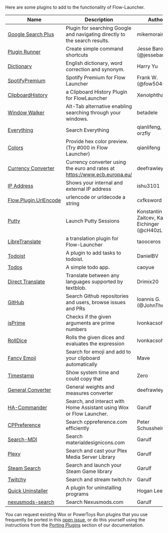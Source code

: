 Here are some plugins to add to the functionality of Flow-Launcher.

<!--START_SECTION:plugin-->
|                                           Name                                            |                               Description                                |                    Author                    |Version|
|-------------------------------------------------------------------------------------------|--------------------------------------------------------------------------|----------------------------------------------|-------|
|[Google Search Plus](https://github.com/jjw24/Wox.Plugin.GoogleSearch)                     |Plugin for searching Google and navigating directly to the search results.|mikemorain                                    |1.0.3  |
|[Plugin Runner](http://www.barocio.net)                                                    |Create simple command shortcuts                                           |Jesse Barocio (@jessebarocio)                 |2.2.3  |
|[Dictionary](https://github.com/harrynull/Flow.Launcher.Dictionary)                        |English dictionary, word correction and synonym.                          |Harry Yu                                      |2.2.3  |
|[SpotifyPremium](https://github.com/fow5040/Flow.Launcher.Plugin.SpotifyPremium)           |Spotify Premium for Flow Launcher                                         |Frank W. (@fow5040)                           |1.1.0  |
|[ClipboardHistory](https://github.com/Xenolphthalein/Flow.Launcher.Plugin.ClipboardHistory)|a Clipboard History Plugin for FlowLauncher                               |Xenolphthalein                                |1.0.0  |
|[Window Walker](https://www.windowwalker.com/)                                             |Alt-Tab alternative enabling searching through your windows.              |betadele                                      |2.0.1  |
|[Everything](https://github.com/Flow-Launcher/Flow.Launcher.Plugin.Everything)             |Search Everything                                                         |qianlifeng, orzfly                            |1.5.3  |
|[Colors](https://github.com/Flow-Launcher/Flow.Launcher.Plugin.Color)                      |Provide hex color preview.(Try #000 in Flow Launcher)                     |qianlifeng                                    |1.1.1  |
|[Currency Converter](https://github.com/deefrawley/Flow.Launcher.Plugin.Currency)          |Currency converter using the euro and rates at https://www.ecb.europa.eu/ |deefrawley                                    |1.2.2  |
|[IP Address](https://github.com/taooceros/Flow.Plugin.IPAddress)                           |Shows your internal and external IP address                               |ishu3101                                      |1.2.1  |
|[Flow.Plugin.UrlEncode](https://github.com/cxfksword/Wox.Plugin.UrlEncode)                 |urlencode or urldecode a string                                           |cxfksword                                     |1.0    |
|[Putty](https://github.com/jjw24/Flow.Launcher.Plugin.Putty)                               |Launch Putty Sessions                                                     |Konstantin Zaitcev, Kai Eichinger (@cH40zLord)|2.1.3  |
|[LibreTranslate](https://github.com/taooceros/Flow.LibreTranslate)                         |a translation plugin for Flow-Launcher                                    |taooceros                                     |1.0.0  |
|[Todoist](https://github.com/jjw24/Wox.Plugin.Todoist)                                     |A plugin to add tasks to todoist.                                         |DanielBV                                      |2.0.0  |
|[Todos](https://github.com/jjw24/Wox.Plugin.Todos)                                         |A simple todo app.                                                        |caoyue                                        |2.0.1  |
|[Direct Translate](https://github.com/Drimix20/Flow.Launcher.Plugin.DirectTranslate)       |Translate between any languages supported by textblob.                    |Drimix20                                      |1.0.0  |
|[GitHub](https://github.com/JohnTheGr8/Flow.Plugin.Github)                                 |Search Github repositories and users, browse issues and PRs               |Ioannis G. (@JohnTheGr8)                      |1.2.2  |
|[isPrime](https://github.com/lvonkacsoh/Flow.Launcher.Plugin.IsPrime)                      |Checks if the given arguments are prime numbers                           |lvonkacsoh                                    |1.3.0  |
|[RollDice](https://github.com/lvonkacsoh/Flow.Launcher.RollDice)                           |Rolls the given dices and evaluates the expression                        |lvonkacsoh                                    |1.0    |
|[Fancy Emoji](https://github.com/Ma-ve/Flow.Launcher.Plugin.FancyEmoji)                    |Search for emoji and add to your clipboard automatically                  |Mave                                          |1.0.1  |
|[Timestamp](https://github.com/Zeroto521/Flow.Launcher.Plugin.Timestamp)                   |Show system time and could copy that                                      |Zero <Zeroto521>                              |1.0.7  |
|[General Converter](https://github.com/deefrawley/Flow.Launcher.Plugin.GenConvert)         |General weights and measures converter                                    |deefrawley                                    |1.0.2  |
|[HA-Commander](https://github.com/Garulf/HA-Commander)                                     |Search, and interact with Home Assistant using Wox or Flow Launcher.      |Garulf                                        |2.4.8  |
|[CPPreference](https://github.com/peterschussheim/CPPreference-flow-plugin)                |Search cppreference.com efficiently                                       |Peter Schussheim                              |1.0.1  |
|[Search-MDI](https://github.com/Garulf/Search-MDI)                                         |Search materialdesignicons.com                                            |Garulf                                        |2.2.2  |
|[Plexy](https://github.com/Garulf/plexy)                                                   |Search and cast your Plex Media Server Library                            |Garulf                                        |0.5.2  |
|[Steam Search](https://github.com/Garulf/Steam-Search)                                     |Search and launch your Steam Game library                                 |Garulf                                        |1.0.11 |
|[Twitchy](https://github.com/Garulf/twitchy)                                               |Search and stream twitch.tv                                               |Garulf                                        |1.0.22 |
|[Quick Uninstaller](https://github.com/jjw24/Wox.Plugin.QuickUninstaller)                  |A plugin for uninstalling programs                                        |Hogan Lee                                     |2.0.0  |
|[nexusmods-search](https://github.com/Garulf/nexusmods-search)                             |Search Nexusmods.com                                                      |Garulf                                        |0.1.1  |

<!--END_SECTION:plugin-->

You can request existing Wox or PowerToys Run plugins that you use frequently be ported in this [open issue](https://github.com/Flow-Launcher/Flow.Launcher/issues/170), or
do this yourself using the instructions from the [Porting Plugins](https://flow-launcher.github.io/docs/#/port-plugins) section of our documentation.

